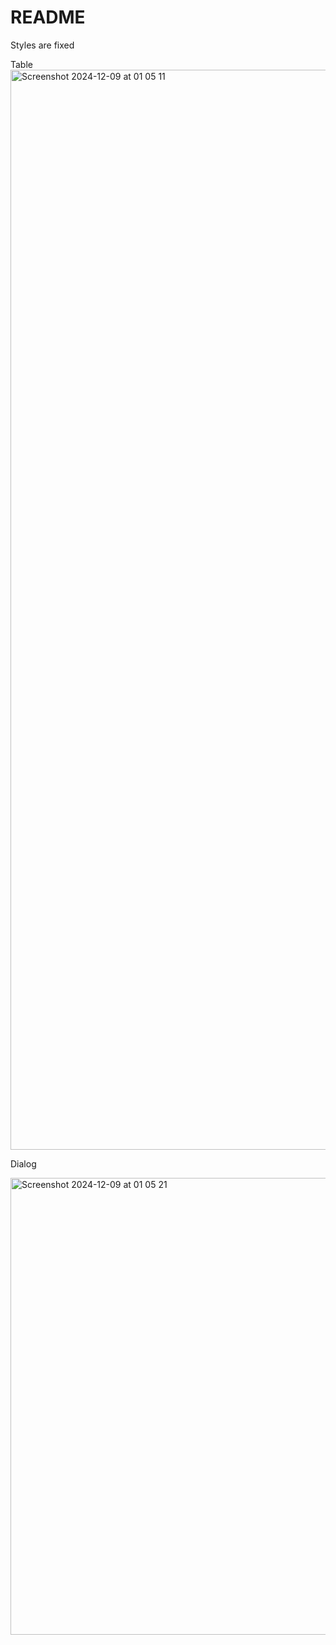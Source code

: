 # README
Styles are fixed

Table<img width="1728" alt="Screenshot 2024-12-09 at 01 05 11" src="https://github.com/user-attachments/assets/07baf9ce-3a55-499e-bde6-ccc492abcb59">




Dialog

<img width="731" alt="Screenshot 2024-12-09 at 01 05 21" src="https://github.com/user-attachments/assets/c36075df-83e3-4bbc-924e-d958cb7e4020">
